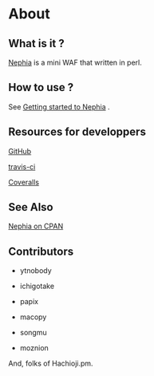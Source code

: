 # About

## What is it ?

[Nephia](http://search.cpan.org/perldoc?Nephia) is a mini WAF that written in perl.

## How to use ?

See [Getting started to Nephia](/entry/get-start.html) .

## Resources for developpers

[GitHub](http://github.com/nephia)

[travis-ci](http://travis-ci.org/nephia/Nephia)

[Coveralls](http://coveralls.io/r/nephia/Nephia)

## See Also

[Nephia on CPAN](http://search.cpan.org/perldoc?Nephia)

## Contributors

* ytnobody

* ichigotake

* papix

* macopy

* songmu

* moznion

And, folks of Hachioji.pm.
